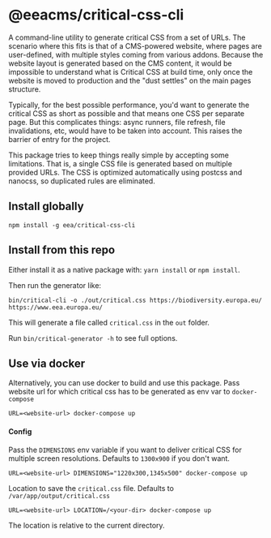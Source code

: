 # @eeacms/critical-css-cli

A command-line utility to generate critical CSS from a set of URLs. The
scenario where this fits is that of a CMS-powered website, where pages are
user-defined, with multiple styles coming from various addons. Because the
website layout is generated based on the CMS content, it would be impossible to
understand what is Critical CSS at build time, only once the website is moved
to production and the "dust settles" on the main pages structure.

Typically, for the best possible performance, you'd want to generate the
critical CSS as short as possible and that means one CSS per separate page.
But this complicates things: async runners, file refresh, file invalidations,
etc, would have to be taken into account. This raises the barrier of entry for
the project.

This package tries to keep things really simple by accepting some limitations.
That is, a single CSS file is generated based on multiple provided URLs. The
CSS is optimized automatically using postcss and nanocss, so duplicated rules
are eliminated.

## Install globally

```
npm install -g eea/critical-css-cli
```

## Install from this repo

Either install it as a native package with: `yarn install` or `npm install`.

Then run the generator like:

```
bin/critical-cli -o ./out/critical.css https://biodiversity.europa.eu/ https://www.eea.europa.eu/
```

This will generate a file called `critical.css` in the `out` folder.

Run `bin/critical-generator -h` to see full options.

## Use via docker

Alternatively, you can use docker to build and use this package. Pass website
url for which critical css has to be generated as env var to `docker-compose`

```
URL=<website-url> docker-compose up
```

#### Config

Pass the `DIMENSIONS` env variable if you want to deliver critical CSS for multiple screen resolutions. Defaults to `1300x900` if you don't want.

```
URL=<website-url> DIMENSIONS="1220x300,1345x500" docker-compose up
```

Location to save the `critical.css` file. Defaults to
`/var/app/output/critical.css`

```
URL=<website-url> LOCATION=/<your-dir> docker-compose up
```

The location is relative to the current directory.

